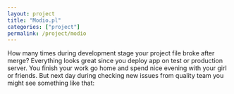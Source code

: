 ```yaml
--- 
layout: project
title: "Modio.pl"
categories: ["project"]
permalink: /project/modio
---
```



How many times during development stage your project file broke after merge? Everything looks great since you deploy 
app on test or production server. You finish your work go home and spend 
nice evening with your girl or friends. But next day during checking new 
issues from quality team you might see something like that: